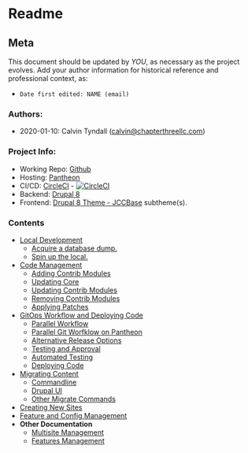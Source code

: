 # Readme

## Meta

This document should be updated by *YOU*, as necessary as the project evolves.
Add your author information for historical reference and professional context, as:
 - `Date first edited: NAME (email)`


### Authors:
 - 2020-01-10: Calvin Tyndall (calvin@chapterthreellc.com)

### Project Info:
 [repo]: https://github.com/JudicialCouncilOfCalifornia/trialcourt
 [host]: https://pantheon.io
 [ci]: https://circleci.com
 [backend]: https://drupal.org/8
 [frontend]: https://drupal.org/project/jcc_base
 [parallelpdf]: ParallelPantheon.pdf

 - Working Repo: [Github][repo]
 - Hosting: [Pantheon][host]
 - CI/CD: [CircleCI][ci] - [![CircleCI](https://circleci.com/gh/JudicialCouncilOfCalifornia/trialcourt/tree/master.svg?style=svg)](https://circleci.com/gh/JudicialCouncilOfCalifornia/trialcourt/tree/master)
 - Backend: [Drupal 8][backend]
 - Frontend: [Drupal 8 Theme - JCCBase][frontend] subtheme(s).

### Contents

 - [Local Development](./docs/local-development.md)
   - [Acquire a database dump.](./docs/local-developmentl.md#user-content-acquire-a-database-dump)
   - [Spin up the local.](./docs/local-development.md#user-content-spin-up-the-local)
 - [Code Management](./docs/code-management.md)
   - [Adding Contrib Modules](./docs/code-management.md#user-content-adding-contrib-modules)
   - [Updating Core](./docs/code-management.md#user-content-updating-core)
   - [Updating Contrib Modules](./docs/code-management.md#user-content-updating-contrib-modules)
   - [Removing Contrib Modules](./docs/code-management.md#user-content-removing-contrib-modules)
   - [Applying Patches](./docs/code-management.md#user-content-applying-patches)
 - [GitOps Workflow and Deploying Code](./docs/git-ops-workflow-deploying-code.md)
   - [Parallel Workflow](./docs/git-ops-workflow-deploying-code.md#user-content-git-workflow-and-deploying-code)
   - [Parallel Git Worfklow on Pantheon](./docs/ParallelPantheon.pdf)
   - [Alternative Release Options](./docs/git-ops-workflow-deploying-code.md#user-content-alternative-release-options)
   - [Testing and Approval](./docs/git-ops-workflow-deploying-code.md#user-content-testing-and-approval)
   - [Automated Testing](./docs/git-ops-workflow-deploying-code.md#user-content-automated-testing)
   - [Deploying Code](./docs/git-ops-workflow-deploying-code.md#user-content-deploying-code)
 - [Migrating Content](./docs/migrations.md)
   - [Commandline](./docs/migrations.md#user-content-command-line)
   - [Drupal UI](./docs/migrations.md#user-content-drupal-ui)
   - [Other Migrate Commands](./docs/migrations.md#user-content-other-migrate-commands)
 - [Creating New Sites](./docs/creating-new-sites.md)
 - [Feature and Config Management](./docs/feature-config-management.md)
 - **Other Documentation**
   - [Multisite Management](./docs/MULTISITE.md)
   - [Features Management](./docs/FEATURES.md)


